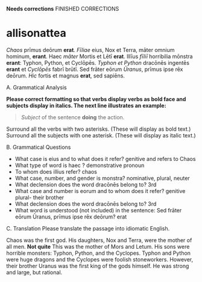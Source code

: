 **Needs corrections** FINISHED CORRECTIONS


# allisonattea


*Chaos* prīmus deōrum **erat**. *Fīliae* eius, Nox et Terra, māter omnium hominum, **erant**. Haec *māter* Mortis et Lētī **erat**. Illīus *fīliī* horribilia mōnstra **erant**: Typhon, Python, et Cyclōpēs. *Typhon et Python* dracōnēs ingentēs **erant** et *Cyclōpēs* fabrī brūtī. Sed frāter eōrum *Ūranus*, prīmus ipse rēx deōrum. *Hic* fortis et magnus **erat**, sed sapiēns.

A. Grammatical Analysis

**Please correct formatting so that verbs display verbs as bold face and subjects display in italics.   The next line illustrates an example:**

> *Subject* of the sentence **doing** the action.


Surround all the verbs with two asterisks. (These will display as bold text.) Surround all the subjects with one asterisk. (These will display as italic text.)

B. Grammatical Questions

- What case is eius and to what does it refer? genitive and refers to Chaos
- What type of word is haec ? demonstrative pronoun
- To whom does illius refer? chaos
- What case, number, and gender is monstra? nominative, plural, neuter
- What declension does the word dracōnēs belong to? 3rd
- What case and number is eorum and to whom does it refer? genitive plural- their brother
- What declension does the word dracōnēs belong to? 3rd
- What word is understood (not included) in the sentence: Sed frāter eōrum Ūranus, prīmus ipse rēx deōrum? erat

C. Translation
Please translate the passage into idiomatic English.

Chaos was the first god. His daughters, Nox and Terra, were the mother of all men. **Not quite**
This was the mother of Mors and Letum. His sons were horrible monsters: Typhon, Python, and the Cyclopes. Typhon and Python were huge dragons and the Cyclopes were foolish stoneworkers. However, their brother Uranus was the first king of the gods himself. He was strong and large, but rational.
